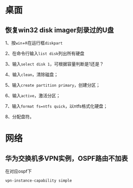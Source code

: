 # 桌面
## 恢复win32 disk imager刻录过的U盘

1、按`win`+`R`在运行框`diskpart`

2、在命令行输入`list disk`列出所有硬盘

3、输入`select disk 1`，可根据容量判断是1还是？

4、输入`clean`，清除磁盘；

5、输入`create partition primary`，创建分区；

6、输入`active`，激活分区；

7、输入`format fs=ntfs quick`，以ntfs格式化硬盘；

8、分配盘符。
# 网络
## 华为交换机多VPN实例，OSPF路由不加表
在对应ospf下
```
vpn-instance-capability simple
```
